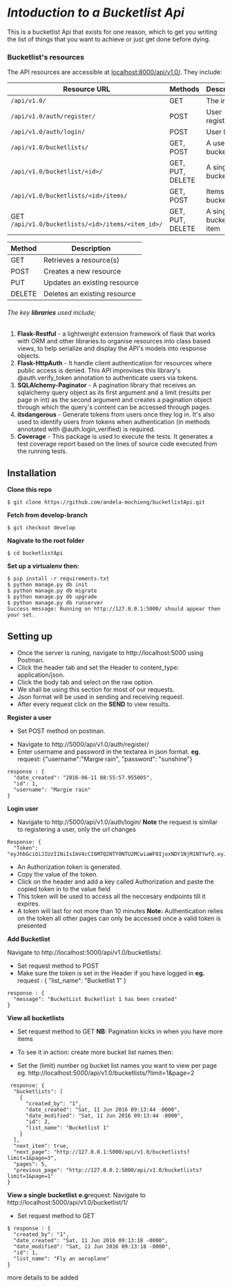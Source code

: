 # _Intoduction to a Bucketlist Api_
This is a bucketlist Api that exists for one reason, which to get you writing the list of things that you want to achieve or just get done before dying.

### Bucketlist's resources
The API resources are accessible at [localhost:8000/api/v1.0/](http://127.0.0.1:8000/api/v1.0/). They include:

| Resource URL | Methods | Description |
| -------- | ------------- | --------- |
| `/api/v1.0/` | GET  | The index |
| `/api/v1.0/auth/register/` | POST  | User registration |
|  `/api/v1.0/auth/login/` | POST | User login|
| `/api/v1.0/bucketlists/` | GET, POST | A user's bucket lists |
| `/api/v1.0/bucketlist/<id>/` | GET, PUT, DELETE | A single bucket list |
| `/api/v1.0/bucketlists/<id>/items/` | GET, POST | Items in a bucket list |
| GET `/api/v1.0/bucketlists/<id>/items/<item_id>/` | GET, PUT, DELETE| A single bucket list item|


| Method | Description |
|------- | ----------- |
| GET | Retrieves a resource(s) |
| POST | Creates a new resource |
| PUT | Updates an existing resource |
| DELETE | Deletes an existing resource |


###### The key **libraries** used include;
1. **Flask-Restful** - a lightweight extension framework of flask that works with ORM and other libraries.to organise resources into class based views, to help serialize and display the API's models into response objects.
2. **Flask-HttpAuth** - It handle client authentication for resources where public access is denied. This API improvises this library's @auth.verify_token annotation to authenticate users via tokens.
3. **SQLAlchemy-Paginator** - A pagination library that receives an sqlalchemy query object as its first argument and a limit (results per page in int) as the second argument and creates a pagination object through which the query's content can be accessed through pages.
4. **itsdangerous** - Generate tokens from users once they log in. It's also used to identify users from tokens when authentication (in methods annotated with @auth.login_verified) is required.
5. **Coverage** - This package is used to execute the tests. It generates a test coverage report based on the lines of source code executed from the running tests.

## Installation
**__Clone this repo__**
```shell
$ git clone https://github.com/andela-mochieng/bucketlistApi.git
```
**__Fetch from develop-branch__**
```shell
$ git checkout develop
```
**__Nagivate to the root folder__**
```shell
$ cd bucketlistApi
```
**__Set up a virtualenv then:__**
```shell
$ pip install -r requirements.txt
$ python manage.py db init
$ python manage.py db migrate
$ python manage.py db upgrade
$ python manage.py db runserver
Success message: Running on http://127.0.0.1:5000/ should appear then your set. 
```


## Setting up 
+ Once the server is runing, navigate to http://localhost:5000 using Postman.
+ Click the header tab and set the Header to content_type: application/json.
+ Click the body tab and select on the raw option.
+ We shall be using this section for most of our requests.
+  Json format will be used in sending and receiving request.
+ After every request click on the **SEND** to view results.

**__Register a user__**

+ Set POST method on postman.
- Navigate to http://5000/api/v1.0/auth/register/
- Enter username and password in the textarea in json format.
**eg.** request: {"username":"Margie rain", "password": "sunshine"}
```shell
response : {
  "date_created": "2016-06-11 08:55:57.955005",
  "id": 1,
  "username": "Margie rain"
}
```

**__Login user__**

+ Navigate to http://5000/api/v1.0/auth/login/
**Note** the request is similar to registering a user, only the url changes
```shell
Response: {
  "Token": "eyJhbGciOiJIUzI1NiIsImV4cCI6MTQ2NTY0NTU2MCwiaWF0IjoxNDY1NjM1NTYwfQ.eyJpZCI6MX0.V1HZyvHjztmkp6bRKYNXMGLebSRmwoJ6twHCBBjU7dc"
```

+ An Authorization token is generated.
+ Copy the value of the token.
+ Click on the header and add a key called Authorization and paste the copied token in to the value field
+ This token will be used to access all the neccesary endpoints till it expires.
+ A token will last for not more than 10 minutes
**Note:** Authentication relies on the token all other pages can only be accessed once a valid token is presented

**__Add Bucketlist__**

Navigate to http://localhost:5000/api/v1.0/bucketlists/.
+ Set request method to POST
+ Make sure the token is set in the Header if you have logged in
**eg.** request : { "list_name": "Bucketlist 1" }
```shell
response : {
  "message": "BucketList Bucketlist 1 has been created"
}
```

**__View all bucketlists__**

+ Set request method to GET
**NB**: Pagination kicks in when you have more items

+ To see it in action: create more bucket list names then:
+ Set the (limit) number og bucket list names you want to view per page eg. 
 http://localhost:5000/api/v1.0/bucketlists/?limit=1&page=2
```shell
 response: {
  "bucketlists": [
    {
      "created_by": "1",
      "date_created": "Sat, 11 Jun 2016 09:13:44 -0000",
      "date_modified": "Sat, 11 Jun 2016 09:13:44 -0000",
      "id": 2,
      "list_name": "Bucketlist 1"
    }
  ],
  "next_item": true,
  "next_page": "http://127.0.0.1:5000/api/v1.0/bucketlists?limit=1&page=3",
  "pages": 5,
  "previous_page": "http://127.0.0.1:5000/api/v1.0/bucketlists?limit=1&page=1"
}
```

**__View  a single bucketlist__**
**e.g**request: Navigate to http://localhost:5000/api/v1.0/bucketlist/1/
+ Set request method to GET
```shell
$ response : {
  "created_by": "1",
  "date_created": "Sat, 11 Jun 2016 09:13:18 -0000",
  "date_modified": "Sat, 11 Jun 2016 09:13:18 -0000",
  "id": 1,
  "list_name": "Fly an aeroplane"
}
```
 more details to be added